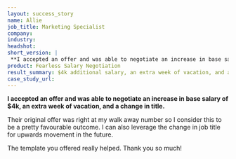 ```yaml
---
layout: success_story
name: Allie
job_title: Marketing Specialist
company: 
industry: 
headshot: 
short_version: | 
 **I accepted an offer and was able to negotiate an increase in base salary of $4k, an extra week of vacation, and a change in title.**
product: Fearless Salary Negotiation
result_summary: $4k additional salary, an extra week of vacation, and a change in title.
case_study_url: 
---
```


**I accepted an offer and was able to negotiate an increase in base salary of $4k, an extra week of vacation, and a change in title.**

Their original offer was right at my walk away number so I consider this to be a pretty favourable outcome. I can also leverage the change in job title for upwards movement in the future.

The template you offered really helped. Thank you so much!